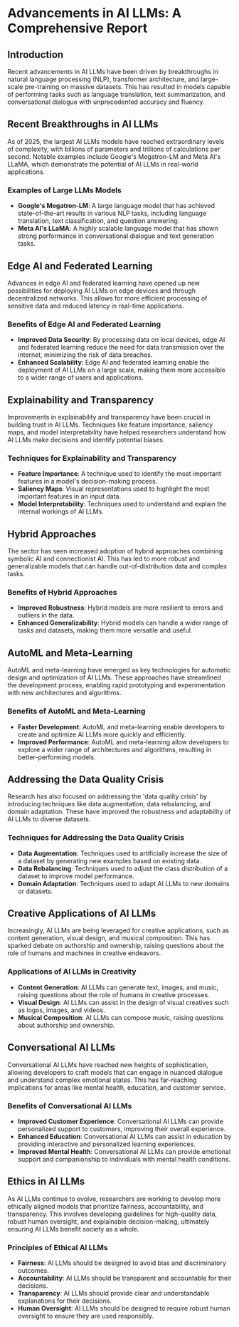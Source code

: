 # Advancements in AI LLMs: A Comprehensive Report

## Introduction

Recent advancements in AI LLMs have been driven by breakthroughs in natural language processing (NLP), transformer architecture, and large-scale pre-training on massive datasets. This has resulted in models capable of performing tasks such as language translation, text summarization, and conversational dialogue with unprecedented accuracy and fluency.

## Recent Breakthroughs in AI LLMs

As of 2025, the largest AI LLMs models have reached extraordinary levels of complexity, with billions of parameters and trillions of calculations per second. Notable examples include Google's Megatron-LM and Meta AI's LLaMA, which demonstrate the potential of AI LLMs in real-world applications.

### Examples of Large LLMs Models

- **Google's Megatron-LM**: A large language model that has achieved state-of-the-art results in various NLP tasks, including language translation, text classification, and question answering.
- **Meta AI's LLaMA**: A highly scalable language model that has shown strong performance in conversational dialogue and text generation tasks.

## Edge AI and Federated Learning

Advances in edge AI and federated learning have opened up new possibilities for deploying AI LLMs on edge devices and through decentralized networks. This allows for more efficient processing of sensitive data and reduced latency in real-time applications.

### Benefits of Edge AI and Federated Learning

- **Improved Data Security**: By processing data on local devices, edge AI and federated learning reduce the need for data transmission over the internet, minimizing the risk of data breaches.
- **Enhanced Scalability**: Edge AI and federated learning enable the deployment of AI LLMs on a large scale, making them more accessible to a wider range of users and applications.

## Explainability and Transparency

Improvements in explainability and transparency have been crucial in building trust in AI LLMs. Techniques like feature importance, saliency maps, and model interpretability have helped researchers understand how AI LLMs make decisions and identify potential biases.

### Techniques for Explainability and Transparency

- **Feature Importance**: A technique used to identify the most important features in a model's decision-making process.
- **Saliency Maps**: Visual representations used to highlight the most important features in an input data.
- **Model Interpretability**: Techniques used to understand and explain the internal workings of AI LLMs.

## Hybrid Approaches

The sector has seen increased adoption of hybrid approaches combining symbolic AI and connectionist AI. This has led to more robust and generalizable models that can handle out-of-distribution data and complex tasks.

### Benefits of Hybrid Approaches

- **Improved Robustness**: Hybrid models are more resilient to errors and outliers in the data.
- **Enhanced Generalizability**: Hybrid models can handle a wider range of tasks and datasets, making them more versatile and useful.

## AutoML and Meta-Learning

AutoML and meta-learning have emerged as key technologies for automatic design and optimization of AI LLMs. These approaches have streamlined the development process, enabling rapid prototyping and experimentation with new architectures and algorithms.

### Benefits of AutoML and Meta-Learning

- **Faster Development**: AutoML and meta-learning enable developers to create and optimize AI LLMs more quickly and efficiently.
- **Improved Performance**: AutoML and meta-learning allow developers to explore a wider range of architectures and algorithms, resulting in better-performing models.

## Addressing the Data Quality Crisis

Research has also focused on addressing the 'data quality crisis' by introducing techniques like data augmentation, data rebalancing, and domain adaptation. These have improved the robustness and adaptability of AI LLMs to diverse datasets.

### Techniques for Addressing the Data Quality Crisis

- **Data Augmentation**: Techniques used to artificially increase the size of a dataset by generating new examples based on existing data.
- **Data Rebalancing**: Techniques used to adjust the class distribution of a dataset to improve model performance.
- **Domain Adaptation**: Techniques used to adapt AI LLMs to new domains or datasets.

## Creative Applications of AI LLMs

Increasingly, AI LLMs are being leveraged for creative applications, such as content generation, visual design, and musical composition. This has sparked debate on authorship and ownership, raising questions about the role of humans and machines in creative endeavors.

### Applications of AI LLMs in Creativity

- **Content Generation**: AI LLMs can generate text, images, and music, raising questions about the role of humans in creative processes.
- **Visual Design**: AI LLMs can assist in the design of visual creatives such as logos, images, and videos.
- **Musical Composition**: AI LLMs can compose music, raising questions about authorship and ownership.

## Conversational AI LLMs

Conversational AI LLMs have reached new heights of sophistication, allowing developers to craft models that can engage in nuanced dialogue and understand complex emotional states. This has far-reaching implications for areas like mental health, education, and customer service.

### Benefits of Conversational AI LLMs

- **Improved Customer Experience**: Conversational AI LLMs can provide personalized support to customers, improving their overall experience.
- **Enhanced Education**: Conversational AI LLMs can assist in education by providing interactive and personalized learning experiences.
- **Improved Mental Health**: Conversational AI LLMs can provide emotional support and companionship to individuals with mental health conditions.

## Ethics in AI LLMs

As AI LLMs continue to evolve, researchers are working to develop more ethically aligned models that prioritize fairness, accountability, and transparency. This involves developing guidelines for high-quality data, robust human oversight, and explainable decision-making, ultimately ensuring AI LLMs benefit society as a whole.

### Principles of Ethical AI LLMs

- **Fairness**: AI LLMs should be designed to avoid bias and discriminatory outcomes.
- **Accountability**: AI LLMs should be transparent and accountable for their decisions.
- **Transparency**: AI LLMs should provide clear and understandable explanations for their decisions.
- **Human Oversight**: AI LLMs should be designed to require robust human oversight to ensure they are used responsibly.